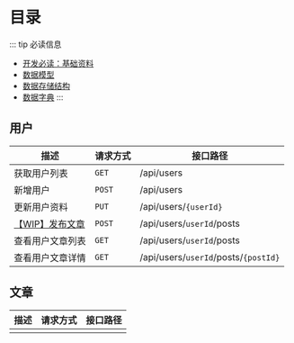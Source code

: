 # 目录

::: tip 必读信息
- [开发必读：基础资料](../guide/index)
- [数据模型](./models/)
- [数据存储结构](../database/)
- [数据字典](../database/dictionary/)
:::


## 用户

| 描述                                              | 请求方式 | 接口路径                             |
| ------------------------------------------------- | -------- | ------------------------------------ |
| <a class="q" title="待开发">获取用户列表</a>      | `GET`    | /api/users                           |
| <a class="c" title="待确认">新增用户</a>          | `POST`   | /api/users                           |
| <a class="c2" title="待二次确认">更新用户资料</a> | `PUT`    | /api/users/`{userId}`                |
| [【WIP】发布文章]()                               | `POST`   | /api/users/`userId`/posts            |
| 查看用户文章列表                                  | `GET`    | /api/users/`userId`/posts            |
| 查看用户文章详情                                  | `GET`    | /api/users/`userId`/posts/`{postId}` |


## 文章

| 描述 | 请求方式 | 接口路径 |
| ---- | -------- | -------- |
|      |          |          |
